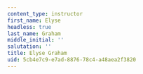 ```yaml
---
content_type: instructor
first_name: Elyse
headless: true
last_name: Graham
middle_initial: ''
salutation: ''
title: Elyse Graham
uid: 5cb4e7c9-e7ad-8876-78c4-a48aea2f3820
---
```

